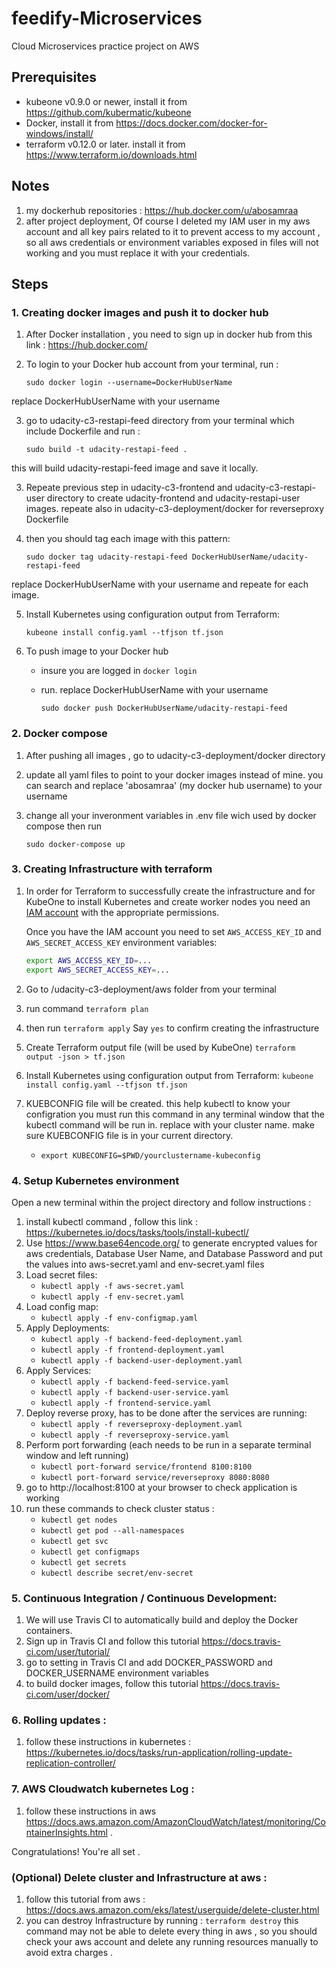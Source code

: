 # feedify-Microservices

Cloud Microservices practice project on AWS

## Prerequisites
- kubeone v0.9.0 or newer, install it from https://github.com/kubermatic/kubeone
- Docker, install it from https://docs.docker.com/docker-for-windows/install/
- terraform v0.12.0 or later. install it from https://www.terraform.io/downloads.html

## Notes
1. my dockerhub repositories : https://hub.docker.com/u/abosamraa
2. after project deployment, Of course I deleted my IAM user in my aws account and all key pairs related to it to prevent access to my account , so all aws credentials or environment variables exposed in files will not working and you must replace it with your credentials.
## Steps

### 1. Creating docker images and push it to docker hub

1. After Docker installation , you need to sign up in docker hub from this link : https://hub.docker.com/

2. To login to your Docker hub account from your terminal, run :

    `sudo docker login --username=DockerHubUserName`

replace DockerHubUserName with your username

3. go to udacity-c3-restapi-feed directory from your terminal which include Dockerfile and run :  

    `sudo build -t udacity-restapi-feed . `

this will build udacity-restapi-feed image and save it locally.

3. Repeate previous step in udacity-c3-frontend and udacity-c3-restapi-user directory to create udacity-frontend and udacity-restapi-user images. repeate also in udacity-c3-deployment/docker for reverseproxy Dockerfile

4. then you should tag each image with this pattern:

    `sudo docker tag udacity-restapi-feed DockerHubUserName/udacity-restapi-feed`

replace DockerHubUserName with your username and repeate for each image.

5. Install Kubernetes using configuration output from Terraform:

    `kubeone install config.yaml --tfjson tf.json`

6. To push image to your Docker hub 
	- insure you are logged in  `docker login`
	- run. replace DockerHubUserName with your username
  
	    `sudo docker push DockerHubUserName/udacity-restapi-feed`


### 2. Docker compose

1. After pushing all images , go to udacity-c3-deployment/docker directory 

2. update all yaml files to point to your docker images instead of mine. you can search and replace 'abosamraa' (my docker hub username) to your username

3. change all your inveronment variables in .env file wich used by docker compose then run

    `sudo docker-compose up`


### 3. Creating Infrastructure with terraform 

1. In order for Terraform to successfully create the infrastructure and for KubeOne to install Kubernetes and create worker nodes you need an [IAM account](https://docs.aws.amazon.com/IAM/latest/UserGuide/id_users_create.html) with the appropriate permissions.

    Once you have the IAM account you need to set `AWS_ACCESS_KEY_ID` and `AWS_SECRET_ACCESS_KEY` environment variables:

    ```bash
    export AWS_ACCESS_KEY_ID=...
    export AWS_SECRET_ACCESS_KEY=...
    ```
2. Go to /udacity-c3-deployment/aws folder from your terminal
3. run command `terraform plan`
3. then run  `terraform apply`
Say `yes` to confirm creating the infrastructure
4. Create Terraform output file (will be used by KubeOne) 
`terraform output -json > tf.json`
5. Install Kubernetes using configuration output from Terraform: 
`kubeone install config.yaml --tfjson tf.json`
6. KUEBCONFIG file will be created. this help kubectl to know your configration you must run this command in any terminal window that the kubectl command will be run in. replace with your cluster name. make sure KUEBCONFIG file is in your current directory.
	- `export KUBECONFIG=$PWD/yourclustername-kubeconfig`

### 4. Setup Kubernetes environment
Open a new terminal within the project directory and follow instructions :

1. install kubectl command , follow this link : https://kubernetes.io/docs/tasks/tools/install-kubectl/
2. Use https://www.base64encode.org/ to generate encrypted values for aws credentials, Database User Name, and Database Password and put the values into aws-secret.yaml and env-secret.yaml files 
2. Load secret files: 
	- `kubectl apply -f aws-secret.yaml`
	- `kubectl apply -f env-secret.yaml`
3. Load config map: 
    - `kubectl apply -f env-configmap.yaml`
4. Apply Deployments:
	- `kubectl apply -f backend-feed-deployment.yaml`
	- `kubectl apply -f frontend-deployment.yaml`
	- `kubectl apply -f backend-user-deployment.yaml`
5. Apply Services:
	- `kubectl apply -f backend-feed-service.yaml`
	- `kubectl apply -f backend-user-service.yaml`
	- `kubectl apply -f frontend-service.yaml`
6. Deploy reverse proxy, has to be done after the services are running:
	- `kubectl apply -f reverseproxy-deployment.yaml`
	- `kubectl apply -f reverseproxy-service.yaml`
7. Perform port forwarding (each needs to be run in a separate terminal window and left running)
	- `kubectl port-forward service/frontend 8100:8100`
	- `kubectl port-forward service/reverseproxy 8080:8080`
9. go to http://localhost:8100 at your browser to check application is working
10. run these commands to check cluster status : 
    - `kubectl get nodes`
    - `kubectl get pod --all-namespaces`
    - `kubectl get svc`
    - `kubectl get configmaps`
    - `kubectl get secrets`
    - `kubectl describe secret/env-secret`

### 5. Continuous Integration / Continuous Development:
1. We will use Travis CI to automatically build and deploy the Docker containers.
2. Sign up in Travis CI and follow this tutorial https://docs.travis-ci.com/user/tutorial/
3. go to setting in Travis CI and add DOCKER_PASSWORD and DOCKER_USERNAME environment variables
4. to build docker images, follow this tutorial https://docs.travis-ci.com/user/docker/

### 6. Rolling updates  :
1. follow these instructions in kubernetes :
https://kubernetes.io/docs/tasks/run-application/rolling-update-replication-controller/

### 7. AWS Cloudwatch kubernetes Log :
1. follow these instructions in aws
https://docs.aws.amazon.com/AmazonCloudWatch/latest/monitoring/ContainerInsights.html .

Congratulations! You're all set .
### (Optional) Delete cluster and Infrastructure at aws :

1. follow this tutorial from aws :
https://docs.aws.amazon.com/eks/latest/userguide/delete-cluster.html
2. you can destroy Infrastructure by running :
`terraform destroy`
this command may not be able to delete every thing in aws , so you should check your aws account and delete any running resources manually to avoid extra charges .
